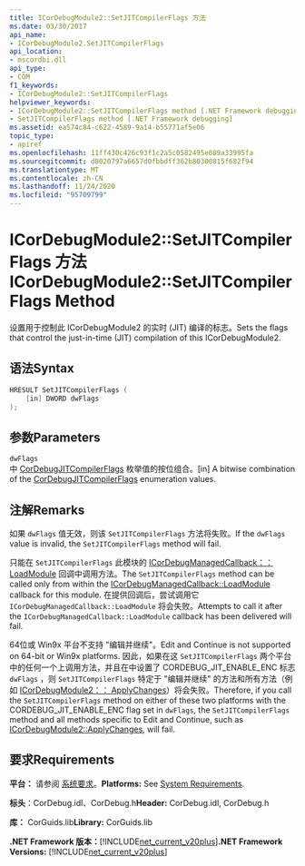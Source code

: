 ```yaml
---
title: ICorDebugModule2::SetJITCompilerFlags 方法
ms.date: 03/30/2017
api_name:
- ICorDebugModule2.SetJITCompilerFlags
api_location:
- mscordbi.dll
api_type:
- COM
f1_keywords:
- ICorDebugModule2::SetJITCompilerFlags
helpviewer_keywords:
- ICorDebugModule2::SetJITCompilerFlags method [.NET Framework debugging]
- SetJITCompilerFlags method [.NET Framework debugging]
ms.assetid: ea574c84-c622-4589-9a14-b55771af5e06
topic_type:
- apiref
ms.openlocfilehash: 11ff430c426c93f1c2a5c0582495e089a33995fa
ms.sourcegitcommit: d8020797a6657d0fbbdff362b80300815f682f94
ms.translationtype: MT
ms.contentlocale: zh-CN
ms.lasthandoff: 11/24/2020
ms.locfileid: "95709799"
---
```

# <a name="icordebugmodule2setjitcompilerflags-method"></a><span data-ttu-id="58412-102">ICorDebugModule2::SetJITCompilerFlags 方法</span><span class="sxs-lookup"><span data-stu-id="58412-102">ICorDebugModule2::SetJITCompilerFlags Method</span></span>

<span data-ttu-id="58412-103">设置用于控制此 ICorDebugModule2 的实时 (JIT) 编译的标志。</span><span class="sxs-lookup"><span data-stu-id="58412-103">Sets the flags that control the just-in-time (JIT) compilation of this ICorDebugModule2.</span></span>  
  
## <a name="syntax"></a><span data-ttu-id="58412-104">语法</span><span class="sxs-lookup"><span data-stu-id="58412-104">Syntax</span></span>  
  
```cpp  
HRESULT SetJITCompilerFlags (  
    [in] DWORD dwFlags  
);  
```  
  
## <a name="parameters"></a><span data-ttu-id="58412-105">参数</span><span class="sxs-lookup"><span data-stu-id="58412-105">Parameters</span></span>  

 `dwFlags`  
 <span data-ttu-id="58412-106">中 [CorDebugJITCompilerFlags](cordebugjitcompilerflags-enumeration.md) 枚举值的按位组合。</span><span class="sxs-lookup"><span data-stu-id="58412-106">[in] A bitwise combination of the [CorDebugJITCompilerFlags](cordebugjitcompilerflags-enumeration.md) enumeration values.</span></span>  
  
## <a name="remarks"></a><span data-ttu-id="58412-107">注解</span><span class="sxs-lookup"><span data-stu-id="58412-107">Remarks</span></span>  

 <span data-ttu-id="58412-108">如果 `dwFlags` 值无效，则该 `SetJITCompilerFlags` 方法将失败。</span><span class="sxs-lookup"><span data-stu-id="58412-108">If the `dwFlags` value is invalid, the `SetJITCompilerFlags` method will fail.</span></span>  
  
 <span data-ttu-id="58412-109">只能在 `SetJITCompilerFlags` 此模块的 [ICorDebugManagedCallback：： LoadModule](icordebugmanagedcallback-loadmodule-method.md) 回调中调用方法。</span><span class="sxs-lookup"><span data-stu-id="58412-109">The `SetJITCompilerFlags` method can be called only from within the [ICorDebugManagedCallback::LoadModule](icordebugmanagedcallback-loadmodule-method.md) callback for this module.</span></span> <span data-ttu-id="58412-110">在提供回调后，尝试调用它 `ICorDebugManagedCallback::LoadModule` 将会失败。</span><span class="sxs-lookup"><span data-stu-id="58412-110">Attempts to call it after the `ICorDebugManagedCallback::LoadModule` callback has been delivered will fail.</span></span>  
  
 <span data-ttu-id="58412-111">64位或 Win9x 平台不支持 "编辑并继续"。</span><span class="sxs-lookup"><span data-stu-id="58412-111">Edit and Continue is not supported on 64-bit or Win9x platforms.</span></span> <span data-ttu-id="58412-112">因此，如果在这 `SetJITCompilerFlags` 两个平台中的任何一个上调用方法，并且在中设置了 CORDEBUG_JIT_ENABLE_ENC 标志 `dwFlags` ，则 `SetJITCompilerFlags` 特定于 "编辑并继续" 的方法和所有方法（例如 [ICorDebugModule2：： ApplyChanges](icordebugmodule2-applychanges-method.md)）将会失败。</span><span class="sxs-lookup"><span data-stu-id="58412-112">Therefore, if you call the `SetJITCompilerFlags` method on either of these two platforms with the CORDEBUG_JIT_ENABLE_ENC flag set in `dwFlags`, the `SetJITCompilerFlags` method and all methods specific to Edit and Continue, such as [ICorDebugModule2::ApplyChanges](icordebugmodule2-applychanges-method.md), will fail.</span></span>  
  
## <a name="requirements"></a><span data-ttu-id="58412-113">要求</span><span class="sxs-lookup"><span data-stu-id="58412-113">Requirements</span></span>  

 <span data-ttu-id="58412-114">**平台：** 请参阅 [系统要求](../../get-started/system-requirements.md)。</span><span class="sxs-lookup"><span data-stu-id="58412-114">**Platforms:** See [System Requirements](../../get-started/system-requirements.md).</span></span>  
  
 <span data-ttu-id="58412-115">**标头**：CorDebug.idl、CorDebug.h</span><span class="sxs-lookup"><span data-stu-id="58412-115">**Header:** CorDebug.idl, CorDebug.h</span></span>  
  
 <span data-ttu-id="58412-116">**库：** CorGuids.lib</span><span class="sxs-lookup"><span data-stu-id="58412-116">**Library:** CorGuids.lib</span></span>  
  
 <span data-ttu-id="58412-117">**.NET Framework 版本：**[!INCLUDE[net_current_v20plus](../../../../includes/net-current-v20plus-md.md)]</span><span class="sxs-lookup"><span data-stu-id="58412-117">**.NET Framework Versions:** [!INCLUDE[net_current_v20plus](../../../../includes/net-current-v20plus-md.md)]</span></span>
